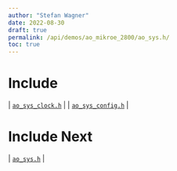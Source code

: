 ```yaml
---
author: "Stefan Wagner"
date: 2022-08-30
draft: true
permalink: /api/demos/ao_mikroe_2800/ao_sys.h/
toc: true
---
```


# Include

| [`ao_sys_clock.h`](ao_sys_clock.h.md) |
| [`ao_sys_config.h`](ao_sys_config.h.md) |

# Include Next

| [`ao_sys.h`](../../src/ao_sys_xc32_pic32mz_ef/ao_sys.h.md) |
